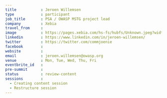 ```yaml
---
title           : Jeroen Willemsen
type            : participant
job_title       : PSA / OWASP MSTG project lead
company         : Xebia
travel_from     :
image           : https://pages.xebia.com/hs-fs/hubfs/Unknown.jpeg?width=522&name=Unknown.jpeg
linkedin        : https://www.linkedin.com/in/jeroen-willemsen/
twitter         : https://twitter.com/commjoenie
facebook        :
website         :
email           : jeroen.willemsen@owasp.org
venue           : Mon, Tue, Wed, Thu, Fri
eventbrite_id   :
pre-summit      :
status          : review-content
sessions        :
  - Creating content session
  - Restructure session
---
```


<!-- put more details about participant here -->
